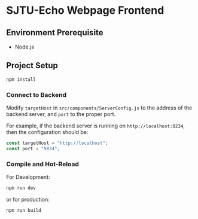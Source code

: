 # SJTU-Echo Webpage Frontend


## Environment Prerequisite

- Node.js

## Project Setup

```sh
npm install
```

### Connect to Backend

Modify `targetHost` in `src/components/ServerConfig.js` to the address of the backend server, and
`port` to the proper port.

For example, if the backend server is running on `http://localhost:8234`, then the configuration should be:

```javascript
const targetHost = "http://localhost";
const port = "9834";
```

### Compile and Hot-Reload 

For Development:

```sh
npm run dev
```

or for production:

```sh
npm run build
```
